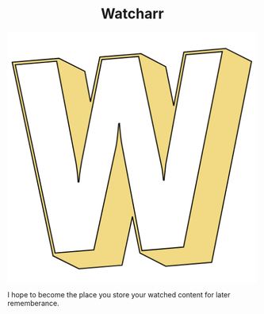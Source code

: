 <center>
<h1>Watcharr</h1>
<img src="./static/logo-col.png" alt="logo" />
</center>

I hope to become the place you store your watched content for later rememberance.
